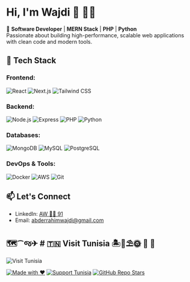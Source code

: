 #                                         Hi, I'm Wajdi 👋 🐱‍👤 

🚀 **Software Developer** | **MERN Stack** | **PHP** | **Python**  
Passionate about building high-performance, scalable web applications with clean code and modern tools.

## 🔧 **Tech Stack**
### Frontend:
![React](https://img.shields.io/badge/React-20232A?style=flat&logo=react)
![Next.js](https://img.shields.io/badge/Next.js-000000?style=flat&logo=nextdotjs)
![Tailwind CSS](https://img.shields.io/badge/Tailwind_CSS-38B2AC?style=flat&logo=tailwind-css)

### Backend:
![Node.js](https://img.shields.io/badge/Node.js-339933?style=flat&logo=nodedotjs)
![Express](https://img.shields.io/badge/Express-000000?style=flat&logo=express)
![PHP](https://img.shields.io/badge/PHP-777BB4?style=flat&logo=php)
![Python](https://img.shields.io/badge/Python-3776AB?style=flat&logo=python)

### Databases:
![MongoDB](https://img.shields.io/badge/MongoDB-47A248?style=flat&logo=mongodb)
![MySQL](https://img.shields.io/badge/MySQL-4479A1?style=flat&logo=mysql)
![PostgreSQL](https://img.shields.io/badge/PostgreSQL-4169E1?style=flat&logo=postgresql)

### DevOps & Tools:
![Docker](https://img.shields.io/badge/Docker-2496ED?style=flat&logo=docker)
![AWS](https://img.shields.io/badge/AWS-232F3E?style=flat&logo=amazon-aws)
![Git](https://img.shields.io/badge/Git-F05032?style=flat&logo=git)


## 📫 **Let's Connect**
- LinkedIn: [AW 🐱‍👤 91](https://linkedin.com/in/wajdi-abderrahim)
- Email: abderrahimwajdi@gmail.com


## 🗺️⁀જ✈︎ # 🇹🇳 Visit Tunisia 🏝️🍹⛱️🌞 🌊 🐫

![ Visit Tunisia](/images/tunisie-cafe-des-delices-56ffeb26b63f29fgc614e8484a9fcc3c.jpg)

[![Made with ❤️](https://img.shields.io/badge/Made%20with-❤️-red)](#)
[![Support Tunisia](https://img.shields.io/badge/Support-Tunisia-red)](#)
[![GitHub Repo Stars](https://img.shields.io/github/stars/yourusername/visit-tunisia?style=social)](#)

